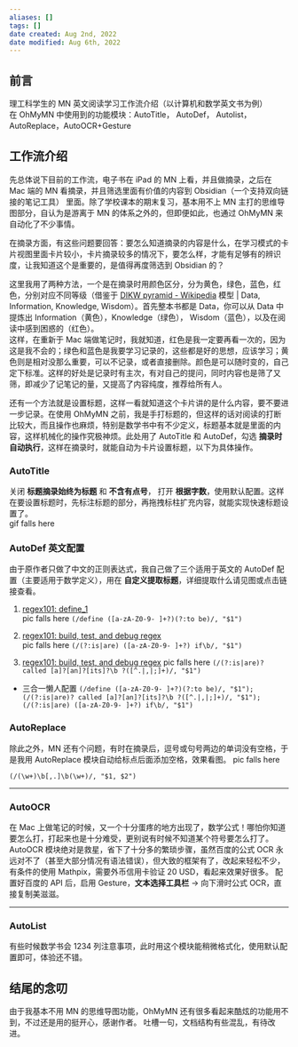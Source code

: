 ```yaml
---
aliases: []
tags: [] 
date created: Aug 2nd, 2022
date modified: Aug 6th, 2022
---
```


## 前言
理工科学生的 MN 英文阅读学习工作流介绍（以计算机和数学英文书为例）  
在 OhMyMN 中使用到的功能模块：AutoTitle， AutoDef， Autolist，AutoReplace，AutoOCR+Gesture

## 工作流介绍
先总体说下目前的工作流，电子书在 iPad 的 MN 上看，并且做摘录，之后在 Mac 端的 MN 看摘录，并且筛选里面有价值的内容到 Obsidian（一个支持双向链接的笔记工具） 里面。除了学校课本的期末复习，基本用不上 MN 主打的思维导图部分，自认为是游离于 MN 的体系之外的，但即便如此，也通过 OhMyMN 来自动化了不少事情。

在摘录方面，有这些问题要回答：要怎么知道摘录的内容是什么，在学习模式的卡片视图里面卡片较小，卡片摘录较多的情况下，要怎么样，才能有足够有的辨识度，让我知道这个是重要的，是值得再度筛选到 Obsidian 的？

这里我用了两种方法，一个是在摘录时用颜色区分，分为黄色，绿色，蓝色，红色，分别对应不同等级（借鉴于 [DIKW pyramid - Wikipedia](https://en.wikipedia.org/wiki/DIKW_pyramid) 模型 | Data, Information, Knowledge, Wisdom）。首先整本书都是 Data，你可以从 Data 中提炼出 Information（黄色），Knowledge（绿色）， Wisdom（蓝色），以及在阅读中感到困惑的（红色）。  
这样，在重新于 Mac 端做笔记时，我就知道，红色是我一定要再看一次的，因为这是我不会的；绿色和蓝色是我要学习记录的，这些都是好的思想，应该学习；黄色则是相对没那么重要，可以不记录，或者直接删除。颜色是可以随时变的，自己定下标准。这样的好处是记录时有主次，有对自己的提问，同时内容也是筛了又筛，即减少了记笔记的量，又提高了内容纯度，推荐给所有人。  

还有一个方法就是设置标题，这样一看就知道这个卡片讲的是什么内容，要不要进一步记录。在使用 OhMyMN 之前，我是手打标题的，但这样的话对阅读的打断比较大，而且操作也麻烦，特别是数学书中有不少定义，标题基本就是里面的内容，这样机械化的操作究极神烦。此处用了 AutoTitle 和 AutoDef，勾选 **摘录时自动执行**，这样在摘录时，就能自动为卡片设置标题，以下为具体操作。

### AutoTitle
关闭 **标题摘录始终为标题** 和 **不含有点号**， 打开 **根据字数**，使用默认配置。这样在要设置标题时，先标注标题的部分，再拖拽标柱扩充内容，就能实现快速标题设置了。  
gif falls here

### AutoDef 英文配置
由于原作者只做了中文的正则表达式，我自己做了三个适用于英文的 AutoDef 配置（主要适用于数学定义），用在 **自定义提取标题**，详细提取什么请见图或点击链接查看。
1. [regex101: define_1](https://regex101.com/r/9wxX6w/1)  
pic falls here
`(/define ([a-zA-Z0-9- ]+?)(?:to be)/, "$1")`

2. [regex101: build, test, and debug regex](https://regex101.com/r/pcgr9C/5)  
pic falls here
`(/(?:is|are) ([a-zA-Z0-9- ]+?) if\b/, "$1")`

3. [regex101: build, test, and debug regex](https://regex101.com/r/8yo4v1/3)
pic falls here
`(/(?:is|are)? called [a]?[an]?[its]?\b ?([^.|,|;]+)/, "$1")`

- 三合一懒人配置
`(/define ([a-zA-Z0-9- ]+?)(?:to be)/, "$1"); (/(?:is|are)? called [a]?[an]?[its]?\b ?([^.|,|;]+)/, "$1"); (/(?:is|are) ([a-zA-Z0-9- ]+?) if\b/, "$1")`

### AutoReplace
除此之外，MN 还有个问题，有时在摘录后，逗号或句号两边的单词没有空格，于是我用 AutoReplace 模块自动给标点后面添加空格，效果看图。
pic falls here

`(/(\w+)\b[,.]\b(\w+)/, "$1, $2")`


___
### AutoOCR
在 Mac 上做笔记的时候，又一个十分蛋疼的地方出现了，数学公式！哪怕你知道要怎么打，打起来也是十分难受，更别说有时候不知道某个符号要怎么打了。AutoOCR 模块绝对是救星，省下了十分多的繁琐步骤，虽然百度的公式 OCR 永远对不了（甚至大部分情况有语法错误），但大致的框架有了，改起来轻松不少，有条件的使用 Mathpix，需要外币信用卡验证 20 USD，看起来效果好很多。
配置好百度的 API 后，启用 Gesture，**文本选择工具栏** -> 向下滑时公式 OCR，直接复制美滋滋。

___
### AutoList
有些时候数学书会 1234 列注意事项，此时用这个模块能稍微格式化，使用默认配置即可，体验还不错。

## 结尾的念叨
由于我基本不用 MN 的思维导图功能，OhMyMN 还有很多看起来酷炫的功能用不到，不过还是用的挺开心，感谢作者。
吐槽一句，文档结构有些混乱，有待改进。